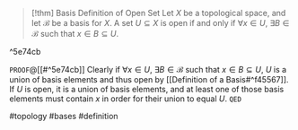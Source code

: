 > [!thm] Basis Definition of Open Set
> Let $X$ be a topological space, and let $\mathcal{B}$ be a basis for $X$. A set $U \subseteq X$ is open if and only if $\forall x \in U$, $\exists B \in \mathcal{B}$ such that $x \in B \subseteq U$.

^5e74cb

`PROOF`@[[#^5e74cb]]
Clearly if $\forall x \in U$, $\exists B \in \mathcal{B}$ such that $x \in B \subseteq U$, $U$ is a union of basis elements and thus open by [[Definition of a Basis#^f45567]]. If $U$ is open, it is a union of basis elements, and at least one of those basis elements must contain $x$ in order for their union to equal $U$.
`QED`

#topology #bases #definition